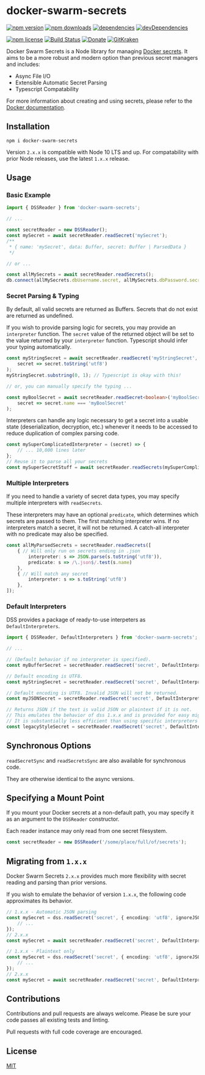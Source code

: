 # docker-swarm-secrets

[![npm version](https://img.shields.io/npm/v/docker-swarm-secrets.svg)](https://www.npmjs.com/package/docker-swarm-secrets) [![npm downloads](https://img.shields.io/npm/dt/docker-swarm-secrets)](https://www.npmjs.com/package/docker-swarm-secrets) [![dependencies](https://img.shields.io/david/carriejv/docker-swarm-secrets.svg)](https://david-dm.org/carriejv/docker-swarm-secrets) [![devDependencies](https://img.shields.io/david/dev/carriejv/docker-swarm-secrets.svg)](https://david-dm.org/carriejv/docker-swarm-secrets#info=devDependencies)


[![npm license](https://img.shields.io/npm/l/docker-swarm-secrets.svg)](https://www.npmjs.com/package/docker-sewarm-secrets) [![Build Status](https://img.shields.io/travis/carriejv/docker-swarm-secrets.svg)](https://travis-ci.org/carriejv/docker-swarm-secrets) [![Donate](https://img.shields.io/badge/Donate-PayPal-green.svg)](https://www.paypal.me/carriejv) [![GitKraken](https://img.shields.io/badge/<3-GitKraken-green.svg)](https://www.gitkraken.com/invite/om4Du5zG)

Docker Swarm Secrets is a Node library for managing [Docker secrets](https://docs.docker.com/engine/swarm/secrets/). It aims to be a more robust and modern option than previous secret managers and includes:

* Async File I/O
* Extensible Automatic Secret Parsing
* Typescript Compatability

For more information about creating and using secrets, please refer to the [Docker documentation](https://docs.docker.com/compose/compose-file/#secrets).

## Installation

`npm i docker-swarm-secrets`

Version `2.x.x` is compatible with Node 10 LTS and up. For compatability with prior Node releases, use the latest `1.x.x` release.

## Usage

### Basic Example
```ts
import { DSSReader } from 'docker-swarm-secrets';

// ...

const secretReader = new DSSReader();
const mySecret = await secretReader.readSecret('mySecret');
/**
 * { name: 'mySecret', data: Buffer, secret: Buffer | ParsedData }
 */

// or ...

const allMySecrets = await secretReader.readSecrets();
db.connect(allMySecrets.dbUsername.secret, allMySecrets.dbPassword.secret);
```

### Secret Parsing & Typing

By default, all valid secrets are returned as Buffers. Secrets that do not exist are returned as undefined.

If you wish to provide parsing logic for secrets, you may provide an `interpreter` function. The `secret` value of the returned object will be set to the value returned by your `interpreter` function. Typescript should infer your typing automatically.

```ts
const myStringSecret = await secretReader.readSecret('myStringSecret', 
    secret => secret.toString('utf8')
);
myStringSecret.substring(0, 1); // Typescript is okay with this!

// or, you can manually specify the typing ...

const myBoolSecret = await secretReader.readSecret<boolean>('myBoolSecret', 
    secret => secret.name === 'myBoolSecret'
);
```

Interpreters can handle any logic necessary to get a secret into a usable state (deserialization, decryption, etc.) whenever it needs to be accessed to reduce duplication of complex parsing code.

```ts
const mySuperComplicatedInterpreter = (secret) => {
    // ... 10,000 lines later
};
// Reuse it to parse all your secrets
const mySuperSecretStuff = await secretReader.readSecrets(mySuperComplicatedInterpreter);
```

### Multiple Interpreters

If you need to handle a variety of secret data types, you may specify multiple interpreters with `readSecrets`.

These interpreters may have an optional `predicate`, which determines which secrets are passed to them. The first matching interpreter wins. If no interpreters match a secret, it will not be returned. A catch-all interpreter with no predicate may also be specified.

```ts
const allMyParsedSecrets = secretReader.readSecrets([
    { // Will only run on secrets ending in .json
        interpreter: s => JSON.parse(s.toString('utf8')),
        predicate: s => /\.json$/.test(s.name)
    }, 
    { // Will match any secret
        interpreter: s => s.toString('utf8')
    },
]);
```

### Default Interpreters

DSS provides a package of ready-to-use interpeters as `DefaultInterpreters`.

```ts
import { DSSReader, DefaultInterpreters } from 'docker-swarm-secrets';

// ...

// (Default behavior if no interpreter is specified).
const myBufferSecret = secretReader.readSecret('secret', DefaultInterpreters.asBuffer());

// Default encoding is UTF8.
const myStringSecret = secretReader.readSecret('secret', DefaultInterpreters.asText('utf8'));

// Default encoding is UTF8. Invalid JSON will not be returned.
const myJSONSecret = secretReader.readSecret('secret', DefaultInterpreters.asJSON('utf8'));

// Returns JSON if the text is valid JSON or plaintext if it is not.
// This emulates the behavior of dss 1.x.x and is provided for easy migration.
// It is substantially less efficient than using specific interpreters with predicates.
const legacyStyleSecret = secretReader.readSecret('secret', DefaultInterpreters.asTextOrJSON('utf8'));
```

## Synchronous Options

`readSecretSync` and `readSecretsSync` are also available for synchronous code.

They are otherwise identical to the async versions.

## Specifying a Mount Point

If you mount your Docker secrets at a non-default path, you may specify it as an argument to the `DSSReader` constructor.

Each reader instance may only read from one secret filesystem.

```ts
const secretReader = new DSSReader('/some/place/full/of/secrets');
```

## Migrating from `1.x.x`

Docker Swarm Secrets `2.x.x` provides much more flexibility with secret reading and parsing than prior versions.

If you wish to emulate the behavior of version `1.x.x`, the following code approximates its behavior.

```ts
// 1.x.x - Automatic JSON parsing
const mySecret = dss.readSecret('secret', { encoding: 'utf8', ignoreJSON: false }, (err, secret) => {
    // ...
});
// 2.x.x
const mySecret = await secretReader.readSecret('secret', DefaultInterpreters.asTextOrJSON('utf8'));

// 1.x.x - Plaintext only
const mySecret = dss.readSecret('secret', { encoding: 'utf8', ignoreJSON: true }, (err, secret) => {
    // ...
});
// 2.x.x
const mySecret = await secretReader.readSecret('secret', DefaultInterpreters.asText('utf8'));

```

## Contributions

Contributions and pull requests are always welcome. Please be sure your code passes all existing tests and linting.

Pull requests with full code coverage are encouraged.

## License

[MIT](https://github.com/carriejv/docker-swarm-secrets/blob/master/LICENSE)